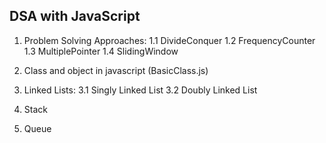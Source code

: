 ## DSA with JavaScript

1. Problem Solving Approaches:
   1.1 DivideConquer
   1.2 FrequencyCounter
   1.3 MultiplePointer
   1.4 SlidingWindow

2. Class and object in javascript (BasicClass.js)
3. Linked Lists:
   3.1 Singly Linked List
   3.2 Doubly Linked List
4. Stack
5. Queue
